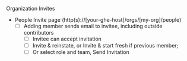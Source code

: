 Organization Invites
- People Invite page (http(s)://[your-ghe-host]/orgs/[my-org]/people)
  - [ ] Adding member sends email to invitee, including outside contributors
    - [ ] Invitee can accept invitation
    - [ ] Invite & reinstate, or Invite & start fresh if previous member;
    - [ ] Or select role and team, Send Invitation

